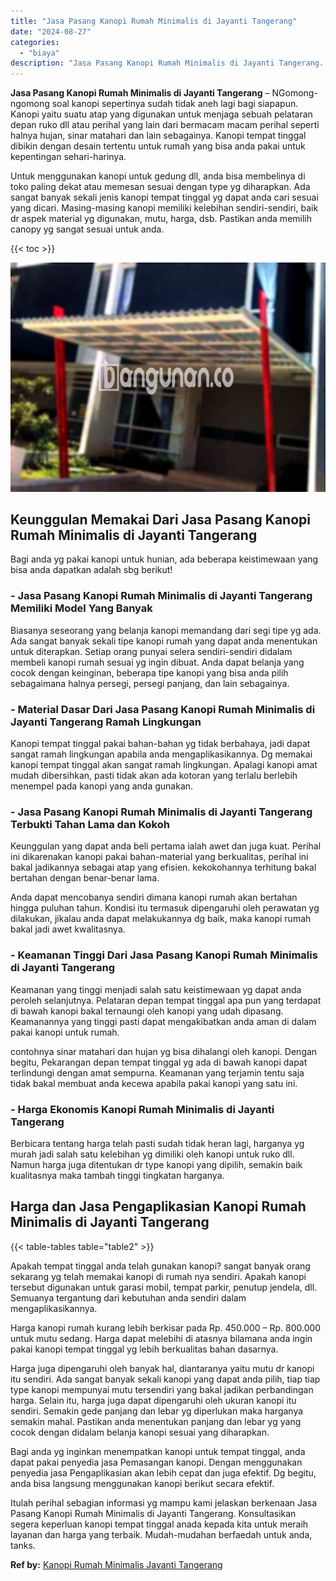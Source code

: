 ```yaml
---
title: "Jasa Pasang Kanopi Rumah Minimalis di Jayanti Tangerang"
date: "2024-08-27"
categories: 
  - "biaya"
description: "Jasa Pasang Kanopi Rumah Minimalis di Jayanti Tangerang. Itulah perihal sebagian informasi yg mampu kami jelaskan berkenaan Jasa Pasang Kanopi Rumah Minimali..."
---
```


**Jasa Pasang Kanopi Rumah Minimalis di Jayanti Tangerang** – NGomong-ngomong soal kanopi sepertinya sudah tidak aneh lagi bagi siapapun. Kanopi yaitu suatu atap yang digunakan untuk menjaga sebuah pelataran depan ruko dll atau perihal yang lain dari bermacam macam perihal seperti halnya hujan, sinar matahari dan lain sebagainya. Kanopi tempat tinggal dibikin dengan desain tertentu untuk rumah yang bisa anda pakai untuk kepentingan sehari-harinya.

Untuk menggunakan kanopi untuk gedung dll, anda bisa membelinya di toko paling dekat atau memesan sesuai dengan type yg diharapkan. Ada sangat banyak sekali jenis kanopi tempat tinggal yg dapat anda cari sesuai yang dicari. Masing-masing kanopi memiliki kelebihan sendiri-sendiri, baik dr aspek material yg digunakan, mutu, harga, dsb. Pastikan anda memilih canopy yg sangat sesuai untuk anda.

{{< toc >}}

![Jasa Pasang Kanopi Rumah Minimalis di Jayanti Tangerang](/images/harga-kanopi-minimalis-70.png)

## Keunggulan Memakai Dari Jasa Pasang Kanopi Rumah Minimalis di Jayanti Tangerang

Bagi anda yg pakai kanopi untuk hunian, ada beberapa keistimewaan yang bisa anda dapatkan adalah sbg berikut!

### \- Jasa Pasang Kanopi Rumah Minimalis di Jayanti Tangerang Memiliki Model Yang Banyak

Biasanya seseorang yang belanja kanopi memandang dari segi tipe yg ada. Ada sangat banyak sekali tipe kanopi rumah yang dapat anda menentukan untuk diterapkan. Setiap orang punyai selera sendiri-sendiri didalam membeli kanopi rumah sesuai yg ingin dibuat. Anda dapat belanja yang cocok dengan keinginan, beberapa tipe kanopi yang bisa anda pilih sebagaimana halnya persegi, persegi panjang, dan lain sebagainya.

### \- Material Dasar Dari Jasa Pasang Kanopi Rumah Minimalis di Jayanti Tangerang Ramah Lingkungan

Kanopi tempat tinggal pakai bahan-bahan yg tidak berbahaya, jadi dapat sangat ramah lingkungan apabila anda mengaplikasikannya. Dg memakai kanopi tempat tinggal akan sangat ramah lingkungan. Apalagi kanopi amat mudah dibersihkan, pasti tidak akan ada kotoran yang terlalu berlebih menempel pada kanopi yang anda gunakan.

### \- Jasa Pasang Kanopi Rumah Minimalis di Jayanti Tangerang Terbukti Tahan Lama dan Kokoh

Keunggulan yang dapat anda beli pertama ialah awet dan juga kuat. Perihal ini dikarenakan kanopi pakai bahan-material yang berkualitas, perihal ini bakal jadikannya sebagai atap yang efisien. kekokohannya terhitung bakal bertahan dengan benar-benar lama.

Anda dapat mencobanya sendiri dimana kanopi rumah akan bertahan hingga puluhan tahun. Kondisi itu termasuk dipengaruhi oleh perawatan yg dilakukan, jikalau anda dapat melakukannya dg baik, maka kanopi rumah bakal jadi awet kwalitasnya.

### \- Keamanan Tinggi Dari Jasa Pasang Kanopi Rumah Minimalis di Jayanti Tangerang

Keamanan yang tinggi menjadi salah satu keistimewaan yg dapat anda peroleh selanjutnya. Pelataran depan tempat tinggal apa pun yang terdapat di bawah kanopi bakal ternaungi oleh kanopi yang udah dipasang. Keamanannya yang tinggi pasti dapat mengakibatkan anda aman di dalam pakai kanopi untuk rumah.

contohnya sinar matahari dan hujan yg bisa dihalangi oleh kanopi. Dengan begitu, Pekarangan depan tempat tinggal yg ada di bawah kanopi dapat terlindungi dengan amat sempurna. Keamanan yang terjamin tentu saja tidak bakal membuat anda kecewa apabila pakai kanopi yang satu ini.

### \- Harga Ekonomis Kanopi Rumah Minimalis di Jayanti Tangerang

Berbicara tentang harga telah pasti sudah tidak heran lagi, harganya yg murah jadi salah satu kelebihan yg dimiliki oleh kanopi untuk ruko dll. Namun harga juga ditentukan dr type kanopi yang dipilih, semakin baik kualitasnya maka tambah tinggi tingkatan harganya.

## Harga dan Jasa Pengaplikasian Kanopi Rumah Minimalis di Jayanti Tangerang

{{< table-tables table="table2" >}}

Apakah tempat tinggal anda telah gunakan kanopi? sangat banyak orang sekarang yg telah memakai kanopi di rumah nya sendiri. Apakah kanopi tersebut digunakan untuk garasi mobil, tempat parkir, penutup jendela, dll. Semuanya tergantung dari kebutuhan anda sendiri dalam mengaplikasikannya.

Harga kanopi rumah kurang lebih berkisar pada Rp. 450.000 – Rp. 800.000 untuk mutu sedang. Harga dapat melebihi di atasnya bilamana anda ingin pakai kanopi tempat tinggal yg lebih berkualitas bahan dasarnya.

Harga juga dipengaruhi oleh banyak hal, diantaranya yaitu mutu dr kanopi itu sendiri. Ada sangat banyak sekali kanopi yang dapat anda pilih, tiap tiap type kanopi mempunyai mutu tersendiri yang bakal jadikan perbandingan harga. Selain itu, harga juga dapat dipengaruhi oleh ukuran kanopi itu sendiri. Semakin gede panjang dan lebar yg diperlukan maka harganya semakin mahal. Pastikan anda menentukan panjang dan lebar yg yang cocok dengan didalam belanja kanopi sesuai yang diharapkan.

Bagi anda yg inginkan menempatkan kanopi untuk tempat tinggal, anda dapat pakai penyedia jasa Pemasangan kanopi. Dengan menggunakan penyedia jasa Pengaplikasian akan lebih cepat dan juga efektif. Dg begitu, anda bisa langsung menggunakan kanopi berikut secara efektif.

Itulah perihal sebagian informasi yg mampu kami jelaskan berkenaan Jasa Pasang Kanopi Rumah Minimalis di Jayanti Tangerang. Konsultasikan segera keperluan kanopi tempat tinggal anada kepada kita untuk meraih layanan dan harga yang terbaik. Mudah-mudahan berfaedah untuk anda, tanks.

**Ref by:**  [Kanopi Rumah Minimalis Jayanti Tangerang](https://id.wikipedia.org/wiki/Kanopi)
